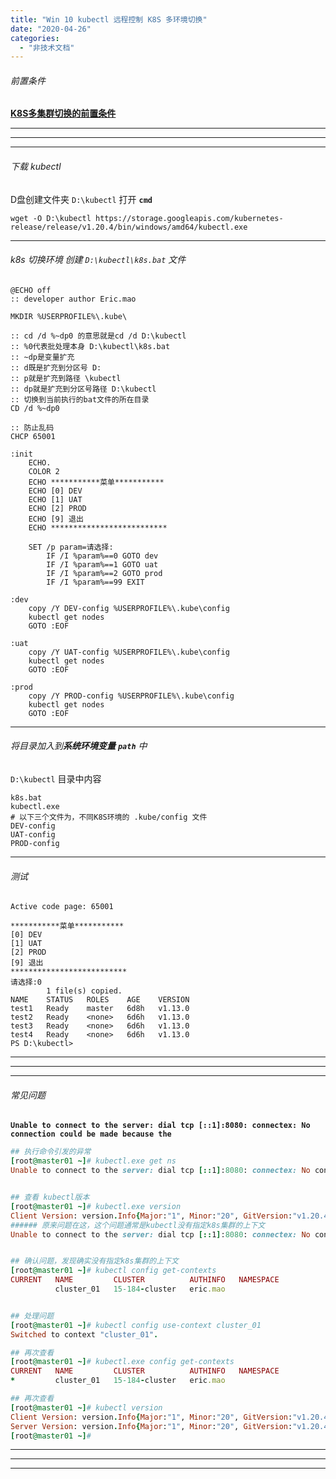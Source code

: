 ```yaml
---
title: "Win 10 kubectl 远程控制 K8S 多环境切换"
date: "2020-04-26"
categories: 
  - "非技术文档"
---
```


###### 前置条件

**[K8S多集群切换的前置条件](k8s-%e5%a4%9a%e9%9b%86%e7%be%a4%e5%88%87%e6%8d%a2 "K8S多集群切换的前置条件")**

* * *

* * *

* * *

###### 下载 kubectl

D盘创建文件夹 `D:\kubectl` 打开 **`cmd`**

```shell
wget -O D:\kubectl https://storage.googleapis.com/kubernetes-release/release/v1.20.4/bin/windows/amd64/kubectl.exe
```

* * *

###### k8s 切换环境 创建 `D:\kubectl\k8s.bat` 文件

```batch
@ECHO off
:: developer author Eric.mao

MKDIR %USERPROFILE%\.kube\

:: cd /d %~dp0 的意思就是cd /d D:\kubectl
:: %0代表批处理本身 D:\kubectl\k8s.bat
:: ~dp是变量扩充
:: d既是扩充到分区号 D:
:: p就是扩充到路径 \kubectl
:: dp就是扩充到分区号路径 D:\kubectl
:: 切换到当前执行的bat文件的所在目录
CD /d %~dp0

:: 防止乱码
CHCP 65001

:init
    ECHO.
    COLOR 2
    ECHO ***********菜单***********
    ECHO [0] DEV
    ECHO [1] UAT
    ECHO [2] PROD
    ECHO [9] 退出
    ECHO **************************

    SET /p param=请选择:
        IF /I %param%==0 GOTO dev
        IF /I %param%==1 GOTO uat
        IF /I %param%==2 GOTO prod
        IF /I %param%==99 EXIT

:dev
    copy /Y DEV-config %USERPROFILE%\.kube\config
    kubectl get nodes
    GOTO :EOF

:uat
    copy /Y UAT-config %USERPROFILE%\.kube\config
    kubectl get nodes
    GOTO :EOF

:prod
    copy /Y PROD-config %USERPROFILE%\.kube\config
    kubectl get nodes
    GOTO :EOF

```

* * *

###### 将目录加入到**系统环境变量** **`path`** 中

`D:\kubectl` 目录中内容

```shell
k8s.bat
kubectl.exe
# 以下三个文件为，不同K8S环境的 .kube/config 文件
DEV-config
UAT-config
PROD-config
```

* * *

###### 测试

```shell
Active code page: 65001

***********菜单***********
[0] DEV
[1] UAT
[2] PROD
[9] 退出
**************************
请选择:0
        1 file(s) copied.
NAME    STATUS   ROLES    AGE    VERSION
test1   Ready    master   6d8h   v1.13.0
test2   Ready    <none>   6d6h   v1.13.0
test3   Ready    <none>   6d6h   v1.13.0
test4   Ready    <none>   6d6h   v1.13.0
PS D:\kubectl>
```

* * *

* * *

* * *

###### 常见问题

**`Unable to connect to the server: dial tcp [::1]:8080: connectex: No connection could be made because the`**

```ruby
## 执行命令引发的异常
[root@master01 ~]# kubectl.exe get ns
Unable to connect to the server: dial tcp [::1]:8080: connectex: No connection could be made because the


## 查看 kubectl版本
[root@master01 ~]# kubectl.exe version
Client Version: version.Info{Major:"1", Minor:"20", GitVersion:"v1.20.4", GitCommit:"e87da0bd6e03ec3fea7933c4b5263d151aafd07c", GitTreeState:"clean", BuildDate:"2021-02-18T16:12:00Z", GoVersion:"go1.15.8", Compiler:"gc", Platform:"windows/amd64"}
###### 原来问题在这，这个问题通常是kubectl没有指定k8s集群的上下文
Unable to connect to the server: dial tcp [::1]:8080: connectex: No connection could be made because the target machine actively refused it.


## 确认问题，发现确实没有指定k8s集群的上下文
[root@master01 ~]# kubectl config get-contexts
CURRENT   NAME         CLUSTER          AUTHINFO   NAMESPACE
          cluster_01   15-184-cluster   eric.mao


## 处理问题
[root@master01 ~]# kubectl config use-context cluster_01
Switched to context "cluster_01".

## 再次查看
[root@master01 ~]# kubectl.exe config get-contexts
CURRENT   NAME         CLUSTER          AUTHINFO   NAMESPACE
*         cluster_01   15-184-cluster   eric.mao

## 再次查看
[root@master01 ~]# kubectl version
Client Version: version.Info{Major:"1", Minor:"20", GitVersion:"v1.20.4", GitCommit:"e87da0bd6e03ec3fea7933c4b5263d151aafd07c", GitTreeState:"clean", BuildDate:"2021-02-18T16:12:00Z", GoVersion:"go1.15.8", Compiler:"gc", Platform:"linux/amd64"}
Server Version: version.Info{Major:"1", Minor:"20", GitVersion:"v1.20.4", GitCommit:"e87da0bd6e03ec3fea7933c4b5263d151aafd07c", GitTreeState:"clean", BuildDate:"2021-02-18T16:03:00Z", GoVersion:"go1.15.8", Compiler:"gc", Platform:"linux/amd64"}
[root@master01 ~]#

```

* * *

* * *

* * *
